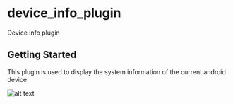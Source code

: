 # device_info_plugin

Device info plugin

## Getting Started

This plugin is used to display the system information of the current android device

![alt text](https://imageup.me/gcs)
